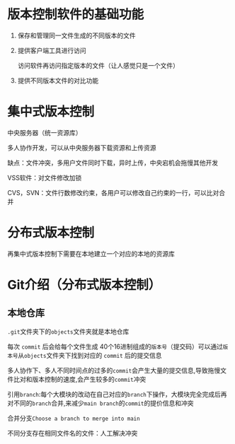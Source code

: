 # 版本控制软件的基础功能

1. 保存和管理同一文件生成的不同版本的文件

2. 提供客户端工具进行访问

   访问软件再访问指定版本的文件（让人感觉只是一个文件）

3. 提供不同版本文件的对比功能

# 集中式版本控制

中央服务器（统一资源库）

多人协作开发，可以从中央服务器下载资源和上传资源

缺点：文件冲突，多用户文件同时下载，异时上传，中央宕机会拖慢其他开发

VSS软件：对文件修改加锁

CVS，SVN：文件行数修改约束，各用户可以修改自己约束的一行，可以比对合并

# 分布式版本控制

再集中式版本控制下需要在本地建立一个对应的本地的资源库

# Git介绍（分布式版本控制）

## 本地仓库

`.git`文件夹下的`objects`文件夹就是本地仓库

每次 `commit` 后会给每个文件生成 40个16进制组成的`版本号`（提交码）可以通过`版本号`从`objects`文件夹下找到对应的 `commit` 后的提交信息

多人协作下、多人不同时间点的过多的`commit`会产生大量的提交信息,导致拖慢文件比对和版本控制的速度,会产生较多的`commit`冲突

引用`branch`:每个大模块的改动在自己对应的`branch`下操作，大模块完全完成后再对不同的`branch`合并,来减少`main branch`的`commit`的提价信息和冲突

合并分支`Choose a branch to merge into main`

不同分支存在相同文件名的文件：人工解决冲突
